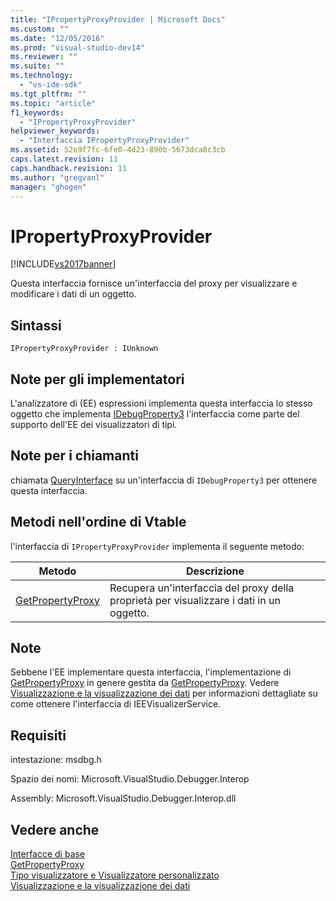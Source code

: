 ```yaml
---
title: "IPropertyProxyProvider | Microsoft Docs"
ms.custom: ""
ms.date: "12/05/2016"
ms.prod: "visual-studio-dev14"
ms.reviewer: ""
ms.suite: ""
ms.technology: 
  - "vs-ide-sdk"
ms.tgt_pltfrm: ""
ms.topic: "article"
f1_keywords: 
  - "IPropertyProxyProvider"
helpviewer_keywords: 
  - "Interfaccia IPropertyProxyProvider"
ms.assetid: 52e9f7fc-6fe0-4d23-890b-5673dca8c3cb
caps.latest.revision: 11
caps.handback.revision: 11
ms.author: "gregvanl"
manager: "ghogen"
---
```

# IPropertyProxyProvider
[!INCLUDE[vs2017banner](../../../code-quality/includes/vs2017banner.md)]

Questa interfaccia fornisce un'interfaccia del proxy per visualizzare e modificare i dati di un oggetto.  
  
## Sintassi  
  
```  
IPropertyProxyProvider : IUnknown  
```  
  
## Note per gli implementatori  
 L'analizzatore di \(EE\) espressioni implementa questa interfaccia lo stesso oggetto che implementa [IDebugProperty3](../../../extensibility/debugger/reference/idebugproperty3.md) l'interfaccia come parte del supporto dell'EE dei visualizzatori di tipi.  
  
## Note per i chiamanti  
 chiamata [QueryInterface](/visual-cpp/atl/queryinterface) su un'interfaccia di `IDebugProperty3` per ottenere questa interfaccia.  
  
## Metodi nell'ordine di Vtable  
 l'interfaccia di `IPropertyProxyProvider` implementa il seguente metodo:  
  
|Metodo|Descrizione|  
|------------|-----------------|  
|[GetPropertyProxy](../../../extensibility/debugger/reference/ipropertyproxyprovider-getpropertyproxy.md)|Recupera un'interfaccia del proxy della proprietà per visualizzare i dati in un oggetto.|  
  
## Note  
 Sebbene l'EE implementare questa interfaccia, l'implementazione di [GetPropertyProxy](../../../extensibility/debugger/reference/ipropertyproxyprovider-getpropertyproxy.md) in genere gestita da [GetPropertyProxy](../../../extensibility/debugger/reference/ieevisualizerservice-getpropertyproxy.md).  Vedere [Visualizzazione e la visualizzazione dei dati](../../../extensibility/debugger/visualizing-and-viewing-data.md) per informazioni dettagliate su come ottenere l'interfaccia di IEEVisualizerService.  
  
## Requisiti  
 intestazione: msdbg.h  
  
 Spazio dei nomi: Microsoft.VisualStudio.Debugger.Interop  
  
 Assembly: Microsoft.VisualStudio.Debugger.Interop.dll  
  
## Vedere anche  
 [Interfacce di base](../../../extensibility/debugger/reference/core-interfaces.md)   
 [GetPropertyProxy](../../../extensibility/debugger/reference/ieevisualizerservice-getpropertyproxy.md)   
 [Tipo visualizzatore e Visualizzatore personalizzato](../../../extensibility/debugger/type-visualizer-and-custom-viewer.md)   
 [Visualizzazione e la visualizzazione dei dati](../../../extensibility/debugger/visualizing-and-viewing-data.md)